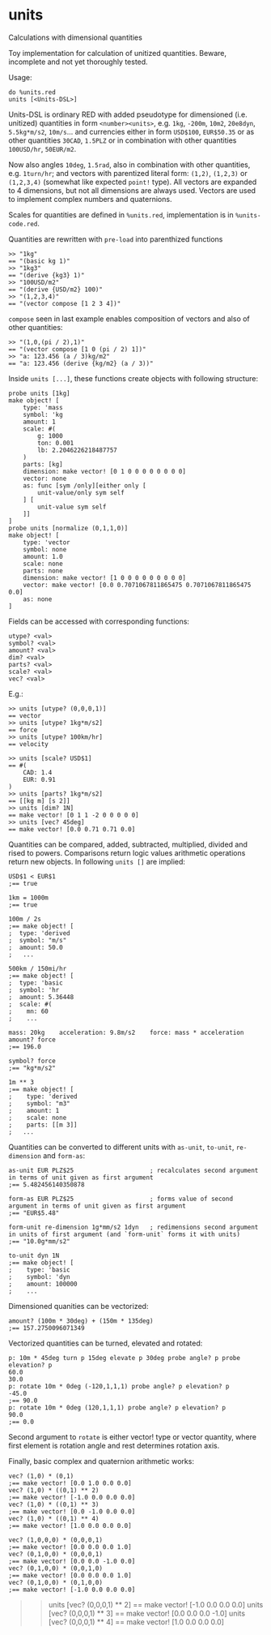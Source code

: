 # units
Calculations with dimensional quantities

Toy implementation for calculation of unitized quantities. Beware, incomplete and not yet thoroughly tested.

Usage: 
```
do %units.red
units [<Units-DSL>]
```

Units-DSL is ordinary RED with added pseudotype for dimensioned (i.e. unitized) quantities in form `<number><units>`, e.g. `1kg`, `-200m`, `10m2`, `20e8dyn`, `5.5kg*m/s2`, `10m/s`... and currencies either in form `USD$100`, `EUR$50.35` or as other quantities `30CAD`, `1.5PLZ` or in combination with other quantities `100USD/hr`, `50EUR/m2`. 

Now also angles `10deg`, `1.5rad`, also in combination with other quantities, e.g. `1turn/hr`; and vectors with parentized literal form: `(1,2)`, `(1,2,3)` or `(1,2,3,4)` (somewhat like expected `point!` type). All vectors are expanded to 4 dimensions, but not all dimensions are always used. Vectors are used to implement complex numbers and quaternions.

Scales for quantities are defined in `%units.red`, implementation is in `%units-code.red`.

Quantities are rewritten with `pre-load` into parenthized functions
```
>> "1kg"
== "(basic kg 1)"
>> "1kg3"
== "(derive {kg3} 1)"
>> "100USD/m2"
== "(derive {USD/m2} 100)"
>> "(1,2,3,4)"
== "(vector compose [1 2 3 4])"
```

`compose` seen in last example enables composition of vectors and also of other quantities:

```
>> "(1,0,(pi / 2),1)"
== "(vector compose [1 0 (pi / 2) 1])"
>> "a: 123.456 (a / 3)kg/m2"
== "a: 123.456 (derive {kg/m2} (a / 3))"
```

Inside `units [...]`, these functions create objects with following structure:
```
probe units [1kg]
make object! [
    type: 'mass
    symbol: 'kg
    amount: 1
    scale: #(
        g: 1000
        ton: 0.001
        lb: 2.2046226218487757
    )
    parts: [kg]
    dimension: make vector! [0 1 0 0 0 0 0 0 0 0]
    vector: none
    as: func [sym /only][either only [
        unit-value/only sym self
    ] [
        unit-value sym self
    ]]
]
probe units [normalize (0,1,1,0)]
make object! [
    type: 'vector
    symbol: none
    amount: 1.0
    scale: none
    parts: none
    dimension: make vector! [1 0 0 0 0 0 0 0 0 0]
    vector: make vector! [0.0 0.7071067811865475 0.7071067811865475 0.0]
    as: none
]
```

Fields can be accessed with corresponding functions:
```
utype? <val>
symbol? <val>
amount? <val>
dim? <val>
parts? <val>
scale? <val>
vec? <val>
```

E.g.:
```
>> units [utype? (0,0,0,1)]
== vector
>> units [utype? 1kg*m/s2]
== force
>> units [utype? 100km/hr]
== velocity

>> units [scale? USD$1]
== #(
    CAD: 1.4
    EUR: 0.91
)
>> units [parts? 1kg*m/s2]
== [[kg m] [s 2]]
>> units [dim? 1N]
== make vector! [0 1 1 -2 0 0 0 0 0]
>> units [vec? 45deg]
== make vector! [0.0 0.71 0.71 0.0]
```

Quantities can be compared, added, subtracted, multiplied, divided and rised to powers. Comparisons return logic values arithmetic operations return new objects. In following `units []` are implied:
```
USD$1 < EUR$1
;== true

1km = 1000m
;== true

100m / 2s
;== make object! [
;  type: 'derived
;  symbol: "m/s"
;  amount: 50.0
;   ...

500km / 150mi/hr
;== make object! [
;  type: 'basic
;  symbol: 'hr
;  amount: 5.36448
;  scale: #(
;    mn: 60
;    ...

mass: 20kg    acceleration: 9.8m/s2    force: mass * acceleration
amount? force
;== 196.0

symbol? force
;== "kg*m/s2"

1m ** 3
;== make object! [
;    type: 'derived
;    symbol: "m3"
;    amount: 1
;    scale: none
;    parts: [[m 3]]
;   ...
```

Quantities can be converted to different units with `as-unit`, `to-unit`, `re-dimension` and `form-as`:
```
as-unit EUR PLZ$25                     ; recalculates second argument in terms of unit given as first argument
;== 5.482456140350878

form-as EUR PLZ$25                     ; forms value of second argument in terms of unit given as first argument
;== "EUR$5.48"

form-unit re-dimension 1g*mm/s2 1dyn   ; redimensions second argument in units of first argument (and `form-unit` forms it with units)
;== "10.0g*mm/s2"

to-unit dyn 1N
;== make object! [
;    type: 'basic
;    symbol: 'dyn
;    amount: 100000
;    ...
``` 

Dimensioned quanities can be vectorized:
```
amount? (100m * 30deg) + (150m * 135deg)
;== 157.2750096071349
```

Vectorized quantities can be turned, elevated and rotated:
```
p: 10m * 45deg turn p 15deg elevate p 30deg probe angle? p probe elevation? p
60.0
30.0
p: rotate 10m * 0deg (-120,1,1,1) probe angle? p elevation? p
-45.0
;== 90.0
p: rotate 10m * 0deg (120,1,1,1) probe angle? p elevation? p
90.0
;== 0.0
```
Second argument to `rotate` is either vector! type or vector quantity, where first element is rotation angle and rest determines rotation axis.

Finally, basic complex and quaternion arithmetic works:
```
vec? (1,0) * (0,1)
;== make vector! [0.0 1.0 0.0 0.0]
vec? (1,0) * ((0,1) ** 2)
;== make vector! [-1.0 0.0 0.0 0.0]
vec? (1,0) * ((0,1) ** 3)
;== make vector! [0.0 -1.0 0.0 0.0]
vec? (1,0) * ((0,1) ** 4)
;== make vector! [1.0 0.0 0.0 0.0]

vec? (1,0,0,0) * (0,0,0,1)
;== make vector! [0.0 0.0 0.0 1.0]
vec? (0,1,0,0) * (0,0,0,1)
;== make vector! [0.0 0.0 -1.0 0.0]
vec? (0,1,0,0) * (0,0,1,0)
;== make vector! [0.0 0.0 0.0 1.0]
vec? (0,1,0,0) * (0,1,0,0)
;== make vector! [-1.0 0.0 0.0 0.0]
```
>> units [vec? (0,0,0,1) ** 2]
== make vector! [-1.0 0.0 0.0 0.0]
>> units [vec? (0,0,0,1) ** 3]
== make vector! [0.0 0.0 0.0 -1.0]
>> units [vec? (0,0,0,1) ** 4]
== make vector! [1.0 0.0 0.0 0.0]
```
